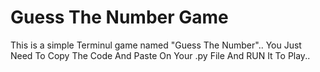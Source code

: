<h1>Guess The Number Game</h1>
<p>This is a simple Terminul game named "Guess The Number".. You Just Need To Copy The Code And Paste On Your .py File And RUN It To Play..</p>
